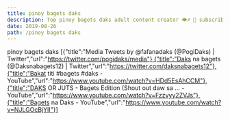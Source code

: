 ```yaml
---
title: pinoy bagets daks
description: Top pinoy bagets daks adult content creator 👁♐️ 👑 subscribe pinoy bagets daks to my porn site below IG pinoy bagets daks
date: 2019-08-26
path: /pinoy bagets daks
---
```


pinoy bagets daks
[{"title":"Media Tweets by @fafanadaks (@PogiDaks) | Twitter","url":"https://twitter.com/pogidaks/media"},{"title":"Daks na bagets (@Daksnabagets12) | Twitter","url":"https://twitter.com/daksnabagets12"},{"title":"Bakat titi #bagets #daks - YouTube","url":"https://www.youtube.com/watch?v=HDd5EsAhCCM"},{"title":"DAKS OR JUTS - Bagets Edition (Shout out daw sa ... - YouTube","url":"https://www.youtube.com/watch?v=Fzzvyy2ZVJs"},{"title":"Bagets na Daks - YouTube","url":"https://www.youtube.com/watch?v=NJLGOcBjYlI"}]

